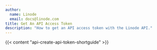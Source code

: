 ```yaml
---
author:
  name: Linode
  email: docs@linode.com
title: Get An API Access Token
description: "How to get an API access token with the Linode API."
---
```


{{< content "api-create-api-token-shortguide" >}}
